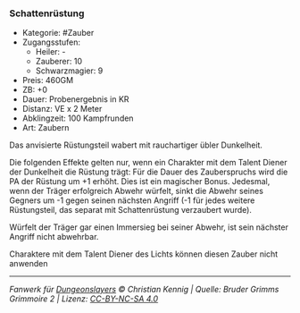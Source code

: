 ### Schattenrüstung

- Kategorie: #Zauber
- Zugangsstufen:
  - Heiler: -
  - Zauberer: 10
  - Schwarzmagier: 9
- Preis: 460GM
- ZB: +0
- Dauer: Probenergebnis in KR
- Distanz: VE x 2 Meter
- Abklingzeit: 100 Kampfrunden
- Art: Zaubern



Das anvisierte Rüstungsteil wabert mit rauchartiger übler Dunkelheit.

Die folgenden Effekte gelten nur, wenn ein Charakter mit dem Talent Diener der Dunkelheit die Rüstung trägt: Für die Dauer des Zauberspruchs wird die PA der Rüstung um +1 erhöht. Dies ist ein magischer Bonus. Jedesmal, wenn der Träger erfolgreich Abwehr würfelt, sinkt die Abwehr seines Gegners um -1 gegen seinen nächsten Angriff (-1 für jedes weitere Rüstungsteil, das separat mit Schattenrüstung verzaubert wurde).

Würfelt der Träger gar einen Immersieg bei seiner Abwehr, ist sein nächster Angriff nicht abwehrbar.

Charaktere mit dem Talent Diener des Lichts können diesen Zauber nicht anwenden

---

_Fanwerk für [Dungeonslayers](https://www.dungeonslayers.net/) © Christian Kennig | Quelle: Bruder Grimms Grimmoire 2 | Lizenz: [CC-BY-NC-SA 4.0](https://creativecommons.org/licenses/by-nc-sa/4.0/deed.de)_
